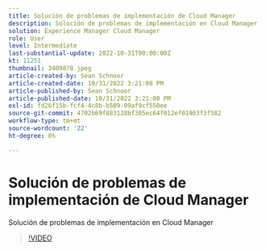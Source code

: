 ```yaml
---
title: Solución de problemas de implementación de Cloud Manager
description: Solución de problemas de implementación en Cloud Manager
solution: Experience Manager Cloud Manager
role: User
level: Intermediate
last-substantial-update: 2022-10-31T00:00:00Z
kt: 11251
thumbnail: 3409878.jpeg
article-created-by: Sean Schnoor
article-created-date: 10/31/2022 3:21:00 PM
article-published-by: Sean Schnoor
article-published-date: 10/31/2022 3:21:00 PM
exl-id: fd26f15b-fcf4-4c8b-b509-09af9cf550ee
source-git-commit: 4702b69f883128bf305ec64f012ef01903f3f582
workflow-type: tm+mt
source-wordcount: '22'
ht-degree: 0%

---
```


# Solución de problemas de implementación de Cloud Manager

Solución de problemas de implementación en Cloud Manager

>[!VIDEO](https://video.tv.adobe.com/v/3409878/?quality=12&learn=on)
